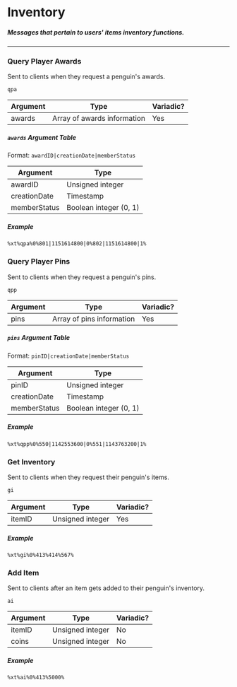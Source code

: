 # Inventory
##### Messages that pertain to users' items inventory functions.
---
### Query Player Awards
Sent to clients when they request a penguin's awards.

`qpa`

|Argument|Type|Variadic?|
|---|---|---|
|awards|Array of awards information|Yes|

##### `awards` Argument Table
Format: `awardID|creationDate|memberStatus`

|Argument|Type|
|---|---|
|awardID|Unsigned integer|
|creationDate|Timestamp|
|memberStatus|Boolean integer (0, 1)|

##### Example
`%xt%qpa%0%801|1151614800|0%802|1151614800|1%`

### Query Player Pins
Sent to clients when they request a penguin's pins.

`qpp`

|Argument|Type|Variadic?|
|---|---|---|
|pins|Array of pins information|Yes|

##### `pins` Argument Table
Format: `pinID|creationDate|memberStatus`

|Argument|Type|
|---|---|
|pinID|Unsigned integer|
|creationDate|Timestamp|
|memberStatus|Boolean integer (0, 1)|

##### Example
`%xt%qpp%0%550|1142553600|0%551|1143763200|1%`

### Get Inventory
Sent to clients when they request their penguin's items.

`gi`

|Argument|Type|Variadic?|
|---|---|---|
|itemID|Unsigned integer|Yes|

##### Example
`%xt%gi%0%413%414%567%`

### Add Item
Sent to clients after an item gets added to their penguin's inventory.

`ai`

|Argument|Type|Variadic?|
|---|---|---|
|itemID|Unsigned integer|No|
|coins|Unsigned integer|No|

##### Example
`%xt%ai%0%413%5000%`
